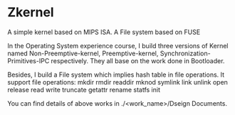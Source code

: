 # Zkernel
A simple kernel based on MIPS ISA.  A File system based on FUSE 

In the Operating System experience course, I build three versions of Kernel named
Non-Preemptive-kernel, Preemptive-kernel, Synchronization-Primitives-IPC respectively.
They all base on the work done in Bootloader.

Besides, I build a File system which implies hash table in file operations. It support file
operations: mkdir rmdir readdir mknod symlink link unlink open release read write truncate getattr rename statfs init

You can find details of above works in ./<work_name>/Dseign Documents.
